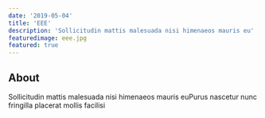 ```yaml
---
date: '2019-05-04'
title: 'EEE'
description: 'Sollicitudin mattis malesuada nisi himenaeos mauris eu'
featuredimage: eee.jpg
featured: true
---
```


## About

Sollicitudin mattis malesuada nisi himenaeos mauris euPurus nascetur nunc fringilla placerat mollis facilisi
